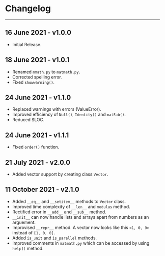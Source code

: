 # Changelog
_______________________________

## 16 June 2021 - v1.0.0

- Initial Release.
  
## 18 June 2021 - v1.0.1

- Renamed `mmath.py` to `matmath.py`.
- Corrected spelling error.
- Fixed `showwarning()`.

## 24 June 2021 - v1.1.0

- Replaced warnings with errors (ValueError).
- Improved efficiency of `Null()`, `Identity()` and `matSub()`.
- Reduced SLOC.

## 24 June 2021 - v1.1.1

- Fixed `order()` function.

## 21 July 2021 - v2.0.0

- Added vector support by creating class `Vector`.

## 11 October 2021 - v2.1.0

- Added `__eq__` and `__setitem__` methods to `Vector` class.
- Improved time complexity of `__len__` and `modulus` method.
- Rectified error in `__add__` and `__sub__` method.
- `__init__` can now handle lists and arrays apart from numbers as an arguement.
- Improvised `__repr__` method. A vector now looks like this `<1, 0, 0>` instead of `[1, 0, 0]`.
- Added `is_unit` and `is_parellel` methods.
- Improved comments in `matmath.py` which can be accessed by using `help()` method.
